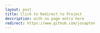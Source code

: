 ```yaml
---
layout: post
title: Click to Redirect to Project
description: with no page entry here
redirect: https://www.github.com/josapton
---
```

